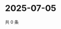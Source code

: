 # 2025-07-05

共 0 条

<!-- BEGIN ZHIHUVIDEO -->
<!-- 最后更新时间 Sat Jul 05 2025 16:14:34 GMT+0800 (China Standard Time) -->

<!-- END ZHIHUVIDEO -->
